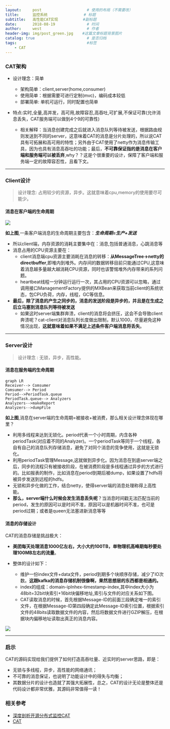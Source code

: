 ```yaml
---
layout:     post                    # 使用的布局（不需要改）
title:      监控系统                # 标题
subtitle:   高性能CAT实现           #副标题
date:       2018-08-19              # 时间
author:     west                    # 作者
header-img: img/post_green.jpg    #这篇文章标题背景图片
catalog: true                       # 是否归档
tags:                               #标签
    - CAT
---
```

### CAT架构

- 设计理念：简单
    - 架构简单：client,server(home,consumer)
    - 使用简单：根据需要可进行定制(mvc)，编码成本较低
    - 部署简单: 单机可运行，同时配置也简单

- 特点:实时,全量,高并发，高可用,故障容忍,高吞吐,可扩展,不保证可靠(允许消息丢失，CAT服务端可以做到4个9的可靠性)
    - 相关解释：当消息创建完成之后就进入消息队列等待被发送，根据路由规则发送到不同的server，这意味着CAT的消息是分片处理的，所以说CAT具有可拓展和高可用的特性；另外由于CAT使用了netty作为消息传输工具，因为也具有消息高吞吐的功能；最后，**不可靠保证指的是消息在客户端和服务端可以被丢弃**,why？？这是个很重要的设计，保障了客户端和服务端一定的故障容忍性，且看下文。


---


### Client设计

> 设计理念: 占用较少的资源，异步。这就意味着cpu,memory的使用要尽可能少。

#### 消息在客户端的生命周期

![](https://tech.meituan.com/img/cat/client01.png)

**如上图**,一条客户端消息的生命周期主要包含：***生命周期=生产+发送***

- 所以client端，内存资源的消耗主要集中在：消息,包括普通消息，心跳消息等
- 消息占用的CPU资源主要在：
    - client消息端cpu资源主要消耗在消息的转移：**从MessageTree->netty的directbuffer**,即堆内到堆外。内存间的数据转移目前只能通过CPU,这意味着消息越多量越大越消耗CPU资源，同时也该警惕堆外内存带来的系列问题。
    - heartbeat线程一分钟运行运行一次，其占用的CPU资源可以忽略，通过调用接口ManagementFactory提供的MXBean来获取当前client的系统状态，包CPU负荷，内存，线程，GC等信息。
- **最后，除了消息的产生之同步的，消息的发送阶段是异步的，并且是在生成之后立马塞到消息队列等待被发送**
    - 如果这时server端集群奔溃，client的消息将会挤压，这会不会导致client奔溃呢？cat-client对消息队列长度做出限制，默认1000，尽量避免这种情况出现，**这就意味着如果不满足上述条件客户端消息将丢失**。 


---

### Server设计
> 设计理念 : 无锁，异步，高性能。

#### 消息在服务端的生命周期

```
graph LR
Receiver--> Comsumer
Comsumer--> Period
Period-->PeriodTask.queue
PeriodTask.queue--> Analyzers
Analyzers-->makeReport
Analyzers-->dumpFile
```

**如上图**,消息在server端的生命周期=被接收+被消费，那么相关设计理念体现在哪里？
- 利用多线程来达到无锁化。period代表一个小时周期，内含各种periodTask(对应着不同的Analyzer)。一个periodTask等同于一个线程，各自有自己的消息队列存储消息，避免了对同个消息的竞争使用，这就是无锁化。
- 利用periodTask管理Message,这就做到异步化。因为消息在到底server端之后，同步的流程只有被接收阶段，在被消费阶段是多线程通过异步的方式进行的。比如报表的制作，比如消息在period到期后被dump，如果设置了hdfs将被异步发送到远程的hdfs。
- 无锁和异步化做的工作，结合netty，使得server端的消息处理称得上高性能。
- **那么，server端什么时候会发生消息丢失呢**？当消息时间戳无法匹配当前的period，发生的原因可以是时间不准，原因可以是机器时间不准，也可是period过期；或者是queen无法塞进新消息等等

#### 消息的存储设计

CAT的消息存储是挑战极大：
- **美团每天处理消息1000亿左右，大小大约100TB，单物理机高峰期每秒要处理100MB左右的流量**。

- 整体的设计如下：
    - 维护一份index文件+data文件，period到期多个块顺序存储，减少了IO次数。**这跟kafka的消息存储机制很像啊，果然思想层的东西都是相通的。**
    - index的组成：domain-ipInhex-timestamp-index,其中index大小为48bit=32bit块索引+16bit块偏移地址,索引与文件的对应关系如下图。
    - CAT读取消息的时候，首先根据Message-ID的前面三段确定唯一的索引文件，在根据Message-ID第四段确定此Message-ID索引位置，根据索引文件的48bits读取数据文件的内容，然后将数据文件进行GZIP解压，在根据块内偏移地址读取出真正的消息内容。


![](https://tech.meituan.com/img/cat/server05.png)


---

### 启示

CAT的源码实现给我们提供了如何打造高吞吐量、近实时的server思路，即是：
- 无锁与多线程，异步，高性能的网络通讯；
- 不可靠的消息保证，也说明了功能设计中的得失与均衡；
- 其数据分片的设计也造就了其强大拓展性，总之，CAT的设计无论是整体还是代码设计都非常优雅，其源码非常值得一读！


### 相关参考

- [深度剖析开源分布式监控CAT](https://tech.meituan.com/CAT_in_Depth_Java_Application_Monitoring.html)
- [CAT](https://github.com/dianping/cat)
